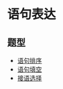# 语句表达

## 题型

* [语句排序](/posts/言语理解与表达/语句排序.md)
* [语句填空](/posts/言语理解与表达/语句填空.md)
* [接语选择](/posts/言语理解与表达/接语选择.md)